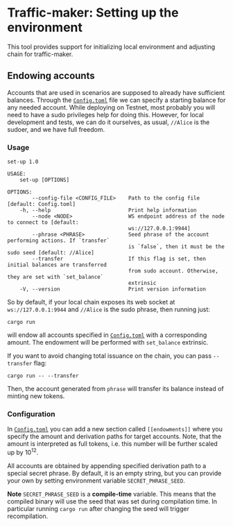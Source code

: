 # Traffic-maker: Setting up the environment

This tool provides support for initializing local environment and adjusting chain for traffic-maker.

## Endowing accounts

Accounts that are used in scenarios are supposed to already have sufficient balances.
Through the [`Config.toml`](Config.toml) file we can specify a starting balance for any needed account.
While deploying on Testnet, most probably you will need to have a sudo privileges help for doing this.
However, for local development and tests, we can do it ourselves, as usual, `//Alice` is the sudoer, and we have full freedom.

### Usage

```shell
set-up 1.0

USAGE:
    set-up [OPTIONS]

OPTIONS:
        --config-file <CONFIG_FILE>    Path to the config file [default: Config.toml]
    -h, --help                         Print help information
        --node <NODE>                  WS endpoint address of the node to connect to [default:
                                       ws://127.0.0.1:9944]
        --phrase <PHRASE>              Seed phrase of the account performing actions. If `transfer`
                                       is `false`, then it must be the sudo seed [default: //Alice]
        --transfer                     If this flag is set, then initial balances are transferred
                                       from sudo account. Otherwise, they are set with `set_balance`
                                       extrinsic
    -V, --version                      Print version information
```
So by default, if your local chain exposes its web socket at `ws://127.0.0.1:9944` and `//Alice` is the sudo phrase, then running just:
```
cargo run
```
will endow all accounts specified in [`Config.toml`](Config.toml) with a corresponding amount.
The endowment will be performed with `set_balance` extrinsic.

If you want to avoid changing total issuance on the chain, you can pass `--transfer` flag:
```
cargo run -- --transfer
```
Then, the account generated from `phrase` will transfer its balance instead of minting new tokens.

### Configuration

In [`Config.toml`](Config.toml) you can add a new section called `[[endowments]]` where you specify the amount and derivation paths for target accounts.
Note, that the amount is interpreted as full tokens, i.e. this number will be further scaled up by 10<sup>12</sup>.

All accounts are obtained by appending specified derivation path to a special secret phrase.
By default, it is an empty string, but you can provide your own by setting environment variable `SECRET_PHRASE_SEED`.

**Note** `SECRET_PHRASE_SEED` is a **compile-time** variable.
This means that the compiled binary will use the seed that was set during compilation time.
In particular running `cargo run` after changing the seed will trigger recompilation.
